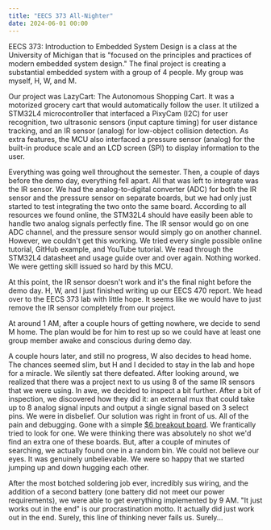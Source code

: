```yaml
---
title: "EECS 373 All-Nighter"
date: 2024-06-01 00:00
---
```


EECS 373: Introduction to Embedded System Design is a class at the University of Michigan that is
"focused on the principles and practices of modern embedded system design." The final project is
creating a substantial embedded system with a group of 4 people. My group was myself, H, W, and M.

Our project was LazyCart: The Autonomous Shopping Cart. It was a motorized grocery cart that would
automatically follow the user. It utilized a STM32L4 microcontroller that interfaced a PixyCam (I2C)
for user recognition, two ultrasonic sensors (input capture timing) for user distance tracking, and
an IR sensor (analog) for low-object collision detection. As extra features, the MCU also interfaced
a pressure sensor (analog) for the built-in produce scale and an LCD screen (SPI) to display
information to the user.

Everything was going well throughout the semester. Then, a couple of days before the demo day,
everything fell apart. All that was left to integrate was the IR sensor. We had the
analog-to-digital converter (ADC) for both the IR sensor and the pressure sensor on separate boards,
but we had only just started to test integrating the two onto the same board. According to all
resources we found online, the STM32L4 should have easily been able to handle two analog signals
perfectly fine. The IR sensor would go on one ADC channel, and the pressure sensor would simply go
on another channel. However, we couldn't get this working. We tried every single possible online
tutorial, GitHub example, and YouTube tutorial. We read through the STM32L4 datasheet and usage
guide over and over again. Nothing worked. We were getting skill issued so hard by this MCU.

At this point, the IR sensor doesn't work and it's the final night before the demo day. H, W, and I
just finished writing up our EECS 470 report. We head over to the EECS 373 lab with little hope.
It seems like we would have to just remove the IR sensor completely from our project.

At around 1 AM, after a couple hours of getting nowhere, we decide to send M home. The plan would be
for him to rest up so we could have at least one group member awake and conscious during demo day.

A couple hours later, and still no progress, W also decides to head home. The chances seemed slim,
but H and I decided to stay in the lab and hope for a miracle. We silently sat there defeated.
After looking around, we realized that there was a project next to us using 8 of the same IR
sensors that we were using. In awe, we decided to inspect a bit further. After a bit of inspection,
we discovered how they did it: an external mux that could take up to 8 analog signal inputs and
output a single signal based on 3 select pins. We were in disbelief. Our solution was right in
front of us. All of the pain and debugging. Gone with a simple
[$6 breakout board](https://www.sparkfun.com/products/9056). We frantically tried to look for one.
We were thinking there was absolutely no shot we'd find an extra one of these boards. But, after
a couple of minutes of searching, we actually found one in a random bin. We could not believe our
eyes. It was genuinely unbelievable. We were so happy that we started jumping up and down hugging
each other.

After the most botched soldering job ever, incredibly sus wiring, and the addition of a second
battery (one battery did not meet our power requirements), we were able to get everything
implemented by 9 AM. "It just works out in the end" is our procrastination motto. It actually
did just work out in the end. Surely, this line of thinking never fails us. Surely...
